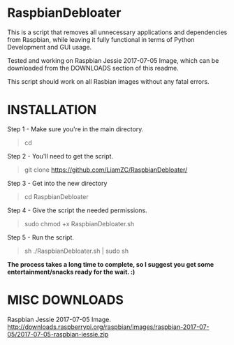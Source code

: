 # RaspbianDebloater
This is a script that removes all unnecessary applications and dependencies from Raspbian, while leaving it fully functional in terms of Python Development and GUI usage.

Tested and working on Raspbian Jessie 2017-07-05 Image, which can be downloaded from the DOWNLOADS section of this readme.

This script should work on all Rasbian images without any fatal errors.

# INSTALLATION

Step 1 - Make sure you're in the main directory.
> cd

Step 2 - You'll need to get the script.
> git clone https://github.com/LiamZC/RaspbianDebloater/

Step 3 - Get into the new directory
> cd RaspbianDebloater

Step 4 - Give the script the needed permissions.
> sudo chmod +x RaspbianDebloater.sh

Step 5 - Run the script.
> sh ./RaspbianDebloater.sh | sudo sh

**The process takes a long time to complete, so I suggest you get some entertainment/snacks ready for the wait. :)**


# MISC DOWNLOADS

Raspbian Jessie 2017-07-05 Image.
http://downloads.raspberrypi.org/raspbian/images/raspbian-2017-07-05/2017-07-05-raspbian-jessie.zip
